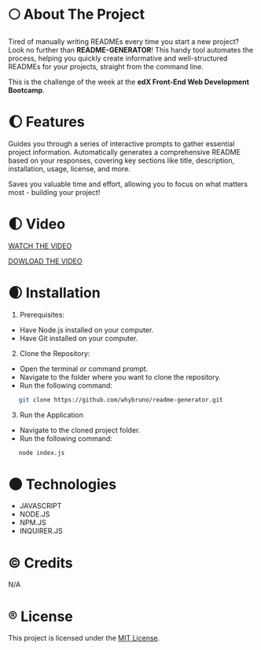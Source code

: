 # :full_moon: About The Project

Tired of manually writing READMEs every time you start a new project? Look no further than **README-GENERATOR**! This handy tool automates the process, helping you quickly create informative and well-structured READMEs for your projects, straight from the command line.

This is the challenge of the week at the **edX Front-End Web Development Bootcamp**.

# :waxing_gibbous_moon: Features

Guides you through a series of interactive prompts to gather essential project information. Automatically generates a comprehensive README based on your responses, covering key sections like title, description, installation, usage, license, and more.

Saves you valuable time and effort, allowing you to focus on what matters most - building your project!

# :first_quarter_moon: Video

[WATCH THE VIDEO](https://drive.google.com/file/d/1eeSQEbcW7cTOD7SqIlJd_tF0tkoRjGiR/preview)

[DOWLOAD THE VIDEO](./assets/videos/walkthrough-video.webm)

# :waxing_crescent_moon: Installation

1. Prerequisites:

- Have Node.js installed on your computer.
- Have Git installed on your computer.

2. Clone the Repository:

- Open the terminal or command prompt.
- Navigate to the folder where you want to clone the repository.
- Run the following command:

```sh
   git clone https://github.com/whybruno/readme-generator.git
```

3. Run the Application

- Navigate to the cloned project folder.
- Run the following command:

```sh
   node index.js
```

# :new_moon: Technologies

- JAVASCRIPT
- NODE.JS
- NPM.JS
- INQUIRER.JS

# :copyright: Credits

N/A

# :registered: License

This project is licensed under the [MIT License](https://opensource.org/licenses/MIT).